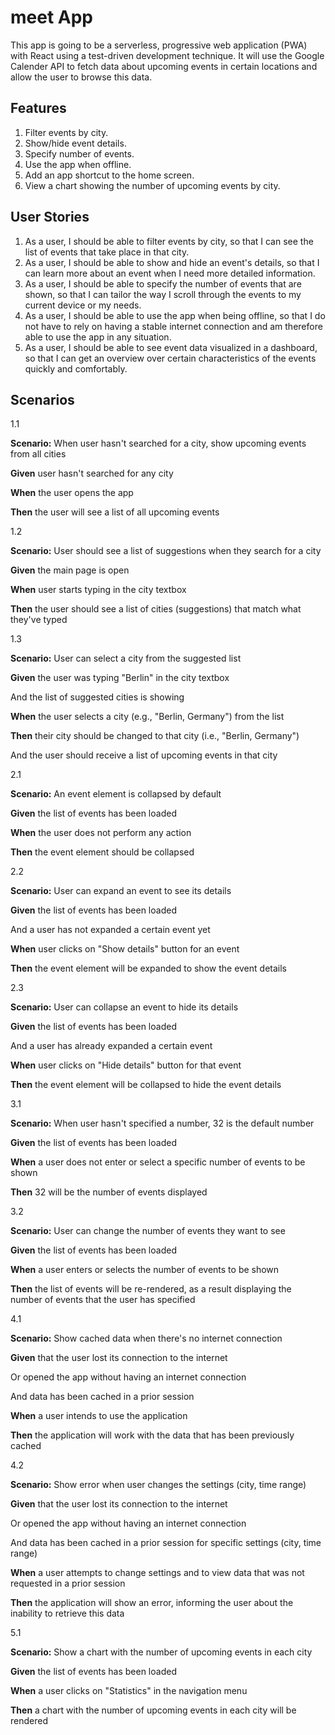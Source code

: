 # meet App

This app is going to be a serverless, progressive web application (PWA) with React using a test-driven development technique. It will use the Google Calender API to fetch data about upcoming events in certain locations and allow the user to browse this data.

## Features

1. Filter events by city.
2. Show/hide event details.
3. Specify number of events.
4. Use the app when offline.
5. Add an app shortcut to the home screen.
6. View a chart showing the number of upcoming events by city.

## User Stories

1. As a user, I should be able to filter events by city, so that I can see the list of events that take place in that city.
2. As a user, I should be able to show and hide an event's details, so that I can learn more about an event when I need more detailed information.
3. As a user, I should be able to specify the number of events that are shown, so that I can tailor the way I scroll through the events to my current device or my needs.
4. As a user, I should be able to use the app when being offline, so that I do not have to rely on having a stable internet connection and am therefore able to use the app in any situation.
5. As a user, I should be able to see event data visualized in a dashboard, so that I can get an overview over certain characteristics of the events quickly and comfortably.

## Scenarios

1.1

**Scenario:** When user hasn't searched for a city, show upcoming events from all cities

**Given** user hasn't searched for any city

**When** the user opens the app

**Then** the user will see a list of all upcoming events

1.2

**Scenario:** User should see a list of suggestions when they search for a city

**Given** the main page is open

**When** user starts typing in the city textbox

**Then** the user should see a list of cities (suggestions) that match what they've typed

1.3

**Scenario:** User can select a city from the suggested list

**Given** the user was typing "Berlin" in the city textbox

And the list of suggested cities is showing

**When** the user selects a city (e.g., "Berlin, Germany") from the list

**Then** their city should be changed to that city (i.e., "Berlin, Germany")

And the user should receive a list of upcoming events in that city

2.1

**Scenario:** An event element is collapsed by default

**Given** the list of events has been loaded

**When** the user does not perform any action

**Then** the event element should be collapsed

2.2

**Scenario:** User can expand an event to see its details

**Given** the list of events has been loaded

And a user has not expanded a certain event yet

**When** user clicks on "Show details" button for an event

**Then** the event element will be expanded to show the event details

2.3

**Scenario:** User can collapse an event to hide its details

**Given** the list of events has been loaded

And a user has already expanded a certain event

**When** user clicks on "Hide details" button for that event

**Then** the event element will be collapsed to hide the event details

3.1

**Scenario:** When user hasn't specified a number, 32 is the default number

**Given** the list of events has been loaded

**When** a user does not enter or select a specific number of events to be shown

**Then** 32 will be the number of events displayed

3.2

**Scenario:** User can change the number of events they want to see

**Given** the list of events has been loaded

**When** a user enters or selects the number of events to be shown

**Then** the list of events will be re-rendered, as a result displaying the number of events that the user has specified

4.1

**Scenario:** Show cached data when there's no internet connection

**Given** that the user lost its connection to the internet

Or opened the app without having an internet connection

And data has been cached in a prior session

**When** a user intends to use the application

**Then** the application will work with the data that has been previously cached

4.2

**Scenario:** Show error when user changes the settings (city, time range)

**Given** that the user lost its connection to the internet

Or opened the app without having an internet connection

And data has been cached in a prior session for specific settings (city, time range)

**When** a user attempts to change settings and to view data that was not requested in a prior session

**Then** the application will show an error, informing the user about the inability to retrieve this data

5.1

**Scenario:** Show a chart with the number of upcoming events in each city

**Given** the list of events has been loaded

**When** a user clicks on "Statistics" in the navigation menu

**Then** a chart with the number of upcoming events in each city will be rendered